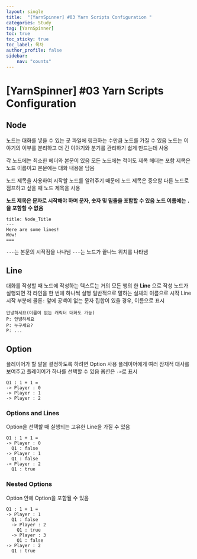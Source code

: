 ```yaml
---
layout: single
title:  "[YarnSpinner] #03 Yarn Scripts Configuration "
categories: Study
tag: [YarnSpinner]
toc: true 
toc_sticky: true 
toc_label: 목차    
author_profile: false
sidebar:
    nav: "counts"
---
```


# [YarnSpinner] #03 Yarn Scripts Configuration
## Node
노드는 대화를 넣을 수 있는 곳
파일에 링크하는 수만큼 노드를 가질 수 있음
노드는 이야기의 이부를 분리하고 더 긴 이야기와 분기를 관리하기 쉽게 만드는데 사용

각 노드에는 최소한 헤더와 본문이 있음
모든 노드에는 적어도 제목 헤더는 포함
제목은 노드 이름이고 본문에는 대화 내용을 담음

노드 제목을 사용하여 시작할 노드를 알려주기 때문에 노드 제목은 중요함
다른 노드로 점프하고 싶을 때 노드 제목을 사용

**노드 제목은 문자로 시작해야 하며 문자, 숫자 및 밑줄을 포함할 수 있음**
**노드 이름에는 ```.```을 포함할 수 없음**

```
title: Node_Title
---
Here are some lines!
Wow!
===
```
```---```는 본문의 시작점을 나나냄
```---```는 노드가 끝나느 위치를 나타냄


## Line
대화를 작성할 때 노드에 작성하는 텍스트는 거의 모든 행의 한 **Line** 으로 작성 
노드가 실행되면 각 라인을 한 번에 하나씩 실행
일반적으로 말하는 실체의 이름으로 시작
Line 시작 부분에 콜론```:``` 앞에 공백이 없는 문자 집합이 있을 경우, 이름으로 표시

```
안녕하세요(이름이 없는 캐릭터 대화도 가능)
P: 안녕하세요
P: 누구세요?
P: ... 
```



## Option
플레이어가 할 말을 결정하도록 하려면 Option 사용
플레이어에게 여러 잠재적 대사를 보여주고 플레이어가 하나를 선택할 수 있음
옵션은 ```->```로 표시

```
Q1 : 1 + 1 =
-> Player : 0
-> Player : 1
-> Player : 2
```

### Options and Lines
Option을 선택할 때 실행되는 고유한 Line을 가질 수 있음
```
Q1 : 1 + 1 =
-> Player : 0
  Q1 : false
-> Player : 1
  Q1 : false
-> Player : 2
  Q1 : true
```

### Nested Options
Option 안에 Option을 포함될 수 있음
```
Q1 : 1 + 1 =
-> Player : 1
  Q1 : false
  -> Player : 2
    Q1 : true
  -> Player : 3
    Q1 : false
-> Player : 2
  Q1 : true
```
